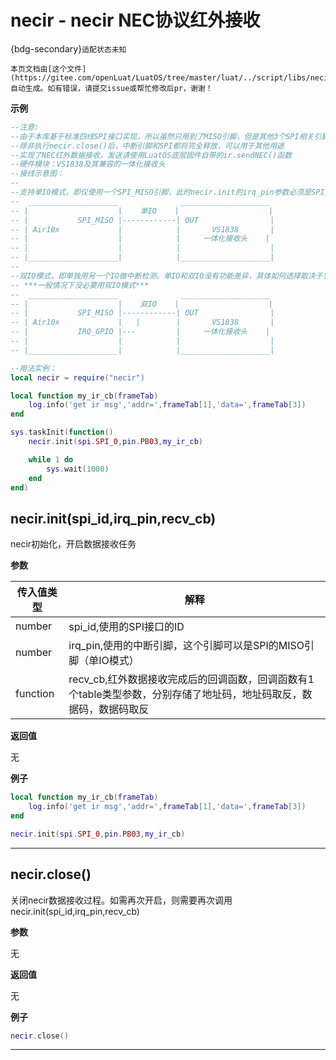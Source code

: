 # necir - necir NEC协议红外接收

{bdg-secondary}`适配状态未知`

```{note}
本页文档由[这个文件](https://gitee.com/openLuat/LuatOS/tree/master/luat/../script/libs/necir.lua)自动生成。如有错误，请提交issue或帮忙修改后pr，谢谢！
```


**示例**

```lua
--注意:
--由于本库基于标准四线SPI接口实现，所以虽然只用到了MISO引脚，但是其他3个SPI相关引脚无法作为其他用途
--除非执行necir.close()后，中断引脚和SPI都将完全释放，可以用于其他用途
--实现了NEC红外数据接收，发送请使用LuatOS底层固件自带的ir.sendNEC()函数
--硬件模块：VS1838及其兼容的一体化接收头
--接线示意图：
--
--支持单IO模式，即仅使用一个SPI_MISO引脚，此时necir.init的irq_pin参数必须是SPI_MISO所在引脚
--  ____________________              ____________________
-- |                    |    单IO    |                    |
-- |           SPI_MISO |------------| OUT                |
-- | Air10x             |            |       VS1838       |
-- |                    |            |     一体化接收头    |
-- |                    |            |                    |
-- |____________________|            |____________________| 
--
--双IO模式，即单独用另一个IO做中断检测。单IO和双IO没有功能差异，具体如何选择取决于实际情况
-- ***一般情况下没必要用双IO模式***
--  ____________________              ____________________
-- |                    |    双IO    |                    |
-- |           SPI_MISO |------------| OUT                |
-- | Air10x             |   |        |       VS1838       |
-- |           IRQ_GPIO |---         |     一体化接收头    |
-- |                    |            |                    |
-- |____________________|            |____________________| 

--用法实例：
local necir = require("necir")

local function my_ir_cb(frameTab)
    log.info('get ir msg','addr=',frameTab[1],'data=',frameTab[3])
end

sys.taskInit(function()
    necir.init(spi.SPI_0,pin.PB03,my_ir_cb)

    while 1 do
        sys.wait(1000)
    end
end)


```

## necir.init(spi_id,irq_pin,recv_cb)



necir初始化，开启数据接收任务

**参数**

|传入值类型|解释|
|-|-|
|number|spi_id,使用的SPI接口的ID|
|number|irq_pin,使用的中断引脚，这个引脚可以是SPI的MISO引脚（单IO模式）|
|function|recv_cb,红外数据接收完成后的回调函数，回调函数有1个table类型参数，分别存储了地址码，地址码取反，数据码，数据码取反|

**返回值**

无

**例子**

```lua
local function my_ir_cb(frameTab)
    log.info('get ir msg','addr=',frameTab[1],'data=',frameTab[3])
end

necir.init(spi.SPI_0,pin.PB03,my_ir_cb)

```

---

## necir.close()



关闭necir数据接收过程。如需再次开启，则需要再次调用necir.init(spi_id,irq_pin,recv_cb)

**参数**

无

**返回值**

无

**例子**

```lua
necir.close()

```

---

